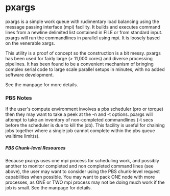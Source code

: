 pxargs
======

pxargs is a simple work queue with rudimentary load balancing using the message passing interface (mpi) facility.
It builds and executes command lines from a newline delimited list contained in FILE or from standard input. pxargs will
run the commandlines in parallel using mpi. It is loosely based on the venerable xargs. 

This utility is a proof of concept so the construction is a bit messy. pxargs has been used for fairly large (> 11,000 cores)
and diverse processing pipelines. It has been found to be a convenient mechanism of bringing complex serial code to large scale
parallel setups in minutes, with no added software development.

See the manpage for more details.

### PBS Notes
If the user's compute environment involves a pbs scheduler (pro or torque) then they may want to take a peek at the 
-n and -t options. pxargs will attempt to take an inventory of non-completed commandlines (-t secs before the 
scheduler is due to kill the job). This facility is useful for chaining jobs together where a single job cannot 
complete within the pbs queue walltime limit(s).

##### PBS Chunk-level Resources 
Because pxargs uses one mpi process for scheduling work, and possibly another to monitor completed and non completed 
command lines (see above), the user may want to consider using the PBS chunk-level request capabilities 
when possible. You may want to pack ONE node with more processes, as ONE or TWO mpi process may not be doing much 
work if the job is small. See the manpage for details.

